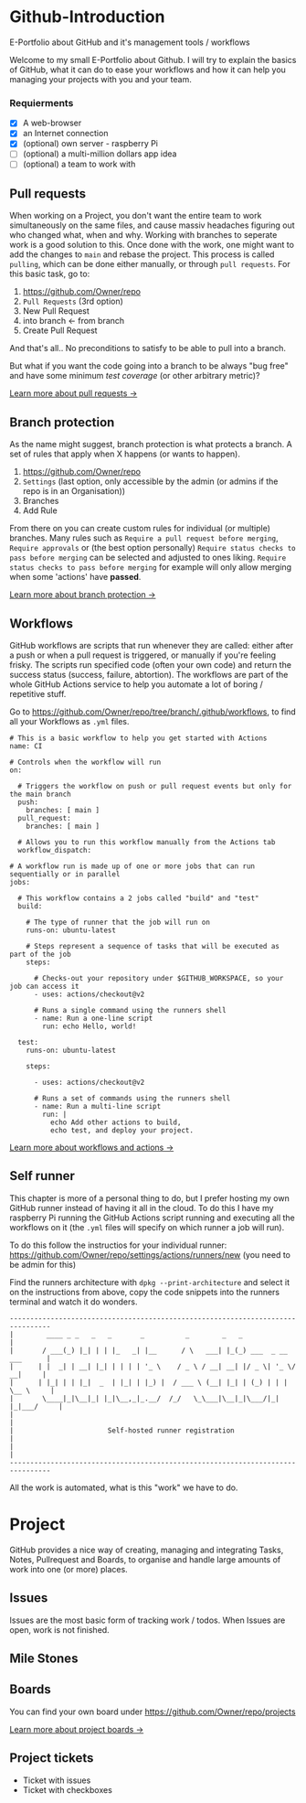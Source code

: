 # Github-Introduction
E-Portfolio about GitHub and it's management tools / workflows

Welcome to my small E-Portfolio about Github. I will try to explain the basics of GitHub, what it can do to ease your workflows and how it can help you managing your projects with you and your team.

### Requierments
- [x] A web-browser
- [x] an Internet connection
- [x] (optional) own server - raspberry Pi
- [ ] (optional) a multi-million dollars app idea
- [ ] (optional) a team to work with

## Pull requests
When working on a Project, you don't want the entire team to work simultaneously on the same files, and cause massiv headaches figuring out who changed what, when and why. Working with branches to seperate work is a good solution to this. Once done with the work, one might want to add the changes to `main` and rebase the project. This process is called `pulling`, which can be done either manually, or through `pull requests`. For this basic task, go to:

1. https://github.com/Owner/repo
2. `Pull Requests` (3rd option)
3. New Pull Request
4. into branch &#8592; from branch
5. Create Pull Request

And that's all.. No preconditions to satisfy to be able to pull into a branch.

But what if you want the code going into a branch to be always "bug free" and have some minimum _test coverage_ (or other arbitrary metric)?

[Learn more about pull requests &#8594;](https://docs.github.com/en/pull-requests/collaborating-with-pull-requests/proposing-changes-to-your-work-with-pull-requests/about-pull-requests)

## Branch protection
As the name might suggest, branch protection is what protects a branch. A set of rules that apply when X happens (or wants to happen).

1. https://github.com/Owner/repo
2. `Settings` (last option, only accessible by the admin (or admins if the repo is in an Organisation))
3. Branches
4. Add Rule

From there on you can create custom rules for individual (or multiple) branches. Many rules such as `Require a pull request before merging`, `Require approvals` or (the best option personally) `Require status checks to pass before merging` can be selected and adjusted to ones liking. `Require status checks to pass before merging` for example will only allow merging when some 'actions' have **passed**. 

[Learn more about branch protection &#8594;](https://docs.github.com/en/repositories/configuring-branches-and-merges-in-your-repository/defining-the-mergeability-of-pull-requests)

## Workflows
GitHub workflows are scripts that run whenever they are called: either after a push or when a pull request is triggered, or manually if you're feeling frisky. The scripts run specified code (often your own code) and return the success status (success, failure, abtortion). The workflows are part of the whole GitHub Actions service to help you automate a lot of boring / repetitive stuff.

Go to https://github.com/Owner/repo/tree/branch/.github/workflows, to find all your Workflows as `.yml` files.

```
# This is a basic workflow to help you get started with Actions
name: CI

# Controls when the workflow will run
on:

  # Triggers the workflow on push or pull request events but only for the main branch
  push:
    branches: [ main ]
  pull_request:
    branches: [ main ]

  # Allows you to run this workflow manually from the Actions tab
  workflow_dispatch:

# A workflow run is made up of one or more jobs that can run sequentially or in parallel
jobs:

  # This workflow contains a 2 jobs called "build" and "test"
  build:
  
    # The type of runner that the job will run on
    runs-on: ubuntu-latest

    # Steps represent a sequence of tasks that will be executed as part of the job
    steps:
    
      # Checks-out your repository under $GITHUB_WORKSPACE, so your job can access it
      - uses: actions/checkout@v2

      # Runs a single command using the runners shell
      - name: Run a one-line script
        run: echo Hello, world!
          
  test:
    runs-on: ubuntu-latest
    
    steps:
    
      - uses: actions/checkout@v2

      # Runs a set of commands using the runners shell
      - name: Run a multi-line script
        run: |
          echo Add other actions to build,
          echo test, and deploy your project.
```

[Learn more about workflows and actions &#8594;](https://docs.github.com/en/actions/learn-github-actions/understanding-github-actions)


## Self runner
This chapter is more of a personal thing to do, but I prefer hosting my own GitHub runner instead of having it all in the cloud. To do this I have my raspberry Pi running the GitHub Actions script running and executing all the workflows on it (the `.yml` files will specify on which runner a job will run).

To do this follow the instructios for your individual runner: https://github.com/Owner/repo/settings/actions/runners/new (you need to be admin for this)

Find the runners architecture with `dpkg --print-architecture` and select it on the instructions from above, copy the code snippets into the runners terminal and watch it do wonders.

```
--------------------------------------------------------------------------------
|        ____ _ _   _   _       _          _        _   _                      |
|       / ___(_) |_| | | |_   _| |__      / \   ___| |_(_) ___  _ __  ___      |
|      | |  _| | __| |_| | | | | '_ \    / _ \ / __| __| |/ _ \| '_ \/ __|     |
|      | |_| | | |_|  _  | |_| | |_) |  / ___ \ (__| |_| | (_) | | | \__ \     |
|       \____|_|\__|_| |_|\__,_|_.__/  /_/   \_\___|\__|_|\___/|_| |_|___/     |
|                                                                              |
|                       Self-hosted runner registration                        |
|                                                                              |
--------------------------------------------------------------------------------
```

All the work is automated, what is this "work" we have to do. 

# Project

GitHub provides a nice way of creating, managing and integrating Tasks, Notes, Pullrequest and Boards, to organise and handle large amounts of work into one (or more) places.

## Issues
Issues are the most basic form of tracking work / todos. When Issues are open, work is not finished.

## Mile Stones

## Boards

You can find your own board under https://github.com/Owner/repo/projects

[Learn more about project boards &#8594;](https://docs.github.com/en/issues/organizing-your-work-with-project-boards/managing-project-boards/about-project-boards)

## Project tickets
 - Ticket with issues
 - Ticket with checkboxes

